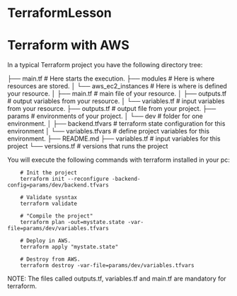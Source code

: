 # TerraformLesson

# Terraform with AWS

In a typical Terraform project you have the following directory tree:

├── main.tf                      # Here starts the execution.
├── modules                      # Here is where resources are stored.
│   └── aws_ec2_instances        # Here is where is defined your resource.
│       ├── main.tf              # main file of your resource.
│       ├── outputs.tf           # output variables from your resource.
│       └── variables.tf         # input variables from your resource.
├── outputs.tf                   # output file from your project.
├── params                       # environments of your project.
│   └── dev                      # folder for one environment.
│       ├── backend.tfvars       # terraform state configuration for this environment
│       └── variables.tfvars     # define project variables for this environment.
├── README.md
├── variables.tf                 # input variables for this project
└── versions.tf                  # versions that runs the project

You will execute the following commands with terraform installed in your pc:

```
    # Init the project
    terraform init --reconfigure -backend-config=params/dev/backend.tfvars

    # Validate sysntax
    terraform validate

    # "Compile the project"
    terraform plan -out=mystate.state -var-file=params/dev/variables.tfvars

    # Deploy in AWS.
    terraform apply "mystate.state"

    # Destroy from AWS.
    terraform destroy -var-file=params/dev/variables.tfvars
```

NOTE: The files called outputs.tf, variables.tf and main.tf are mandatory for terraform.